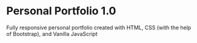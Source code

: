 # Personal Portfolio 1.0

Fully responsive personal portfolio created with HTML, CSS (with the help of Bootstrap), and Vanilla JavaScript



